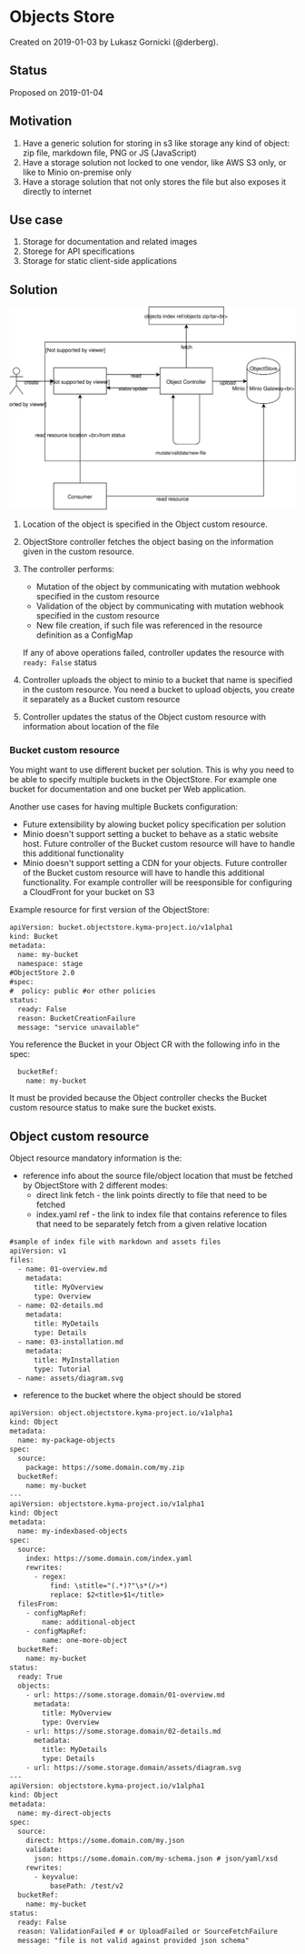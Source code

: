 # Objects Store

Created on 2019-01-03 by Lukasz Gornicki (@derberg).

## Status

Proposed on 2019-01-04

## Motivation

1. Have a generic solution for storing in s3 like storage any kind of object: zip file, markdown file, PNG or JS (JavaScript)
2. Have a storage solution not locked to one vendor, like AWS S3 only, or like to Minio on-premise only
3. Have a storage solution that not only stores the file but also exposes it directly to internet

## Use case

1. Storage for documentation and related images
2. Storege for API specifications
3. Storage for static client-side applications

## Solution
  
![](assets/storage.svg)

1. Location of the object is specified in the Object custom resource.
2. ObjectStore controller fetches the object basing on the information given in the custom resource.
3. The controller performs:
    - Mutation of the object by communicating with mutation webhook specified in the custom resource
    - Validation of the object by communicating with mutation webhook specified in the custom resource
    - New file creation, if such file was referenced in the resource definition as a ConfigMap
    
   If any of above operations failed, controller updates the resource with `ready: False` status  
4. Controller uploads the object to minio to a bucket that name is specified in the custom resource. You need a bucket to upload objects, you create it separately as a Bucket custom resource
5. Controller updates the status of the Object custom resource with information about location of the file

### Bucket custom resource

You might want to use different bucket per solution. This is why you need to be able to specify multiple buckets in the ObjectStore. For example one bucket for documentation and one bucket per Web application.

Another use cases for having multiple Buckets configuration:
- Future extensibility by alowing bucket policy specification per solution
- Minio doesn't support setting a bucket to behave as a static website host. Future controller of the Bucket custom resource will have to handle this additional functionality
- Minio doesn't support setting a CDN for your objects. Future controller of the Bucket custom resource will have to handle this additional functionality. For example controller will be reesponsible for configuring a CloudFront for your bucket on S3

Example resource for first version of the ObjectStore:
```
apiVersion: bucket.objectstore.kyma-project.io/v1alpha1
kind: Bucket
metadata:
  name: my-bucket
  namespace: stage
#ObjectStore 2.0  
#spec:
#  policy: public #or other policies
status:
  ready: False
  reason: BucketCreationFailure
  message: "service unavailable"
```

You reference the Bucket in your Object CR with the following info in the spec:
```
  bucketRef:
    name: my-bucket
```

It must be provided because the Object controller checks the Bucket custom resource status to make sure the bucket exists.

## Object custom resource

Object resource mandatory information is the:
- reference info about the source file/object location that must be fetched by ObjectStore with 2 different modes:
  - direct link fetch - the link points directly to file that need to be fetched
  - index.yaml ref - the link to index file that contains reference to files that need to be separately fetch from a given relative location
```
#sample of index file with markdown and assets files
apiVersion: v1
files:
  - name: 01-overview.md
    metadata:
      title: MyOverview
      type: Overview
  - name: 02-details.md
    metadata:
      title: MyDetails
      type: Details
  - name: 03-installation.md
    metadata:
      title: MyInstallation
      type: Tutorial
  - name: assets/diagram.svg
```
- reference to the bucket where the object should be stored


```
apiVersion: object.objectstore.kyma-project.io/v1alpha1
kind: Object
metadata:
  name: my-package-objects
spec:
  source:
    package: https://some.domain.com/my.zip
  bucketRef:
    name: my-bucket
---
apiVersion: objectstore.kyma-project.io/v1alpha1
kind: Object
metadata:
  name: my-indexbased-objects
spec:
  source:
    index: https://some.domain.com/index.yaml
    rewrites:
      - regex: 
          find: \stitle="(.*)?"\s*(/>*)
          replace: $2<title>$1</title>
  filesFrom:
    - configMapRef:
        name: additional-object
    - configMapRef:
        name: one-more-object
  bucketRef:
    name: my-bucket
status:
  ready: True
  objects:
    - url: https://some.storage.domain/01-overview.md
      metadata:
        title: MyOverview
        type: Overview
    - url: https://some.storage.domain/02-details.md
      metadata:
        title: MyDetails
        type: Details
    - url: https://some.storage.domain/assets/diagram.svg
---
apiVersion: objectstore.kyma-project.io/v1alpha1
kind: Object
metadata:
  name: my-direct-objects
spec:
  source:
    direct: https://some.domain.com/my.json
    validate:
      json: https://some.domain.com/my-schema.json # json/yaml/xsd
    rewrites:
      - keyvalue: 
          basePath: /test/v2
  bucketRef:
    name: my-bucket
status:
  ready: False
  reason: ValidationFailed # or UploadFailed or SourceFetchFailure
  message: "file is not valid against provided json schema"
```
